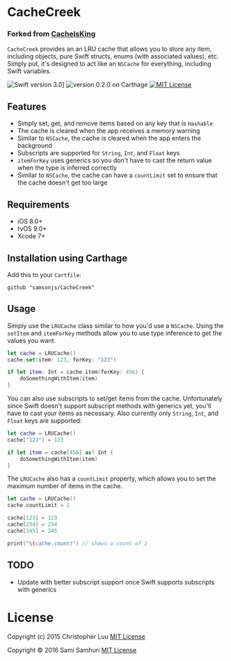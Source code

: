# CacheCreek

### Forked from [CacheIsKing]()

`CacheCreek` provides an an LRU cache that allows you to store any item, including objects, pure Swift structs, enums (with associated values), etc. Simply put, it's designed to act like an `NSCache` for everything, including Swift variables.

![Swift version 3.0](https://img.shields.io/badge/Swift-3.0-brightgreen.svg?style=flat)] ![version 0.2.0 on Carthage](https://img.shields.io/badge/Carthage-0.2.0-brightgreen.svg?style=flat) [![MIT License](https://img.shields.io/badge/License-MIT-blue.svg?style=flat)](https://sjs.mit-license.org)

## Features

- Simply set, get, and remove items based on any key that is `Hashable`
- The cache is cleared when the app receives a memory warning
- Similar to `NSCache`, the cache is cleared when the app enters the background
- Subscripts are supported for `String`, `Int`, and `Float` keys
- `itemForKey` uses generics so you don't have to cast the return value when the type is inferred correctly
- Similar to `NSCache`, the cache can have a `countLimit` set to ensure that the cache doesn't get too large

## Requirements

- iOS 8.0+
- tvOS 9.0+
- Xcode 7+

## Installation using Carthage

Add this to your `Cartfile`:

```
github "samsonjs/CacheCreek"
```

## Usage

Simply use the `LRUCache` class similar to how you'd use a `NSCache`. Using the `setItem` and `itemForKey` methods allow you to use type inference to get the values you want.

```swift
let cache = LRUCache()
cache.set(item: 123, forKey: "123")

if let item: Int = cache.item(forKey: 456) {
	doSomethingWithItem(item)
}
```

You can also use subscripts to set/get items from the cache. Unfortunately since Swift doesn't support subscript methods with generics yet, you'll have to cast your items as necessary. Also currently only `String`, `Int`, and `Float` keys are supported:

```swift
let cache = LRUCache()
cache["123"] = 123

if let item = cache[456] as? Int {
	doSomethingWithItem(item)
}
```

The `LRUCache` also has a `countLimit` property, which allows you to set the maximum number of items in the cache.

```swift
let cache = LRUCache()
cache.countLimit = 2

cache[123] = 123
cache[234] = 234
cache[345] = 345

print("\(cache.count)") // shows a count of 2
```

## TODO

- Update with better subscript support once Swift supports subscripts with generics


# License

Copyright (c) 2015 Christopher Luu [MIT License](https://github.com/nuudles/CacheIsKing/blob/f93527d8ccc3f88b2e0697e9fd78be28d40a3a26/LICENSE)

Copyright &copy; 2016 Sami Samhuri  [MIT License](https://sjs.mit-license.org)
